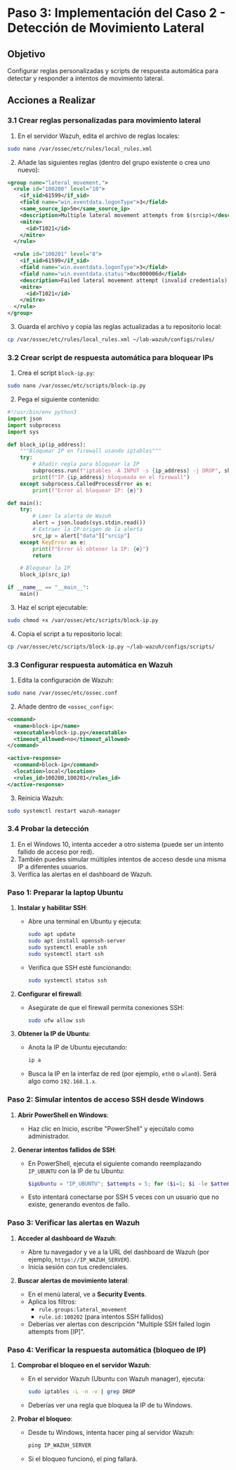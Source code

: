 # Paso 3: Implementación del Caso 2 - Detección de Movimiento Lateral

## Objetivo
Configurar reglas personalizadas y scripts de respuesta automática para detectar y responder a intentos de movimiento lateral.

## Acciones a Realizar

### 3.1 Crear reglas personalizadas para movimiento lateral

1. En el servidor Wazuh, edita el archivo de reglas locales:
```bash
sudo nano /var/ossec/etc/rules/local_rules.xml
```

2. Añade las siguientes reglas (dentro del grupo existente o crea uno nuevo):
```xml
<group name="lateral_movement,">
  <rule id="100200" level="10">
    <if_sid>61599</if_sid>
    <field name="win.eventdata.logonType">3</field>
    <same_source_ip>5m</same_source_ip>
    <description>Multiple lateral movement attempts from $(srcip)</description>
    <mitre>
      <id>T1021</id>
    </mitre>
  </rule>

  <rule id="100201" level="8">
    <if_sid>61599</if_sid>
    <field name="win.eventdata.logonType">3</field>
    <field name="win.eventdata.status">0xc000006d</field>
    <description>Failed lateral movement attempt (invalid credentials) from $(srcip)</description>
    <mitre>
      <id>T1021</id>
    </mitre>
  </rule>
</group>
```

3. Guarda el archivo y copia las reglas actualizadas a tu repositorio local:
```bash
cp /var/ossec/etc/rules/local_rules.xml ~/lab-wazuh/configs/rules/
```

### 3.2 Crear script de respuesta automática para bloquear IPs

1. Crea el script `block-ip.py`:
```bash
sudo nano /var/ossec/etc/scripts/block-ip.py
```

2. Pega el siguiente contenido:
```python
#!/usr/bin/env python3
import json
import subprocess
import sys

def block_ip(ip_address):
    """Bloquear IP en firewall usando iptables"""
    try:
        # Añadir regla para bloquear la IP
        subprocess.run(f"iptables -A INPUT -s {ip_address} -j DROP", shell=True, check=True)
        print(f"IP {ip_address} bloqueada en el firewall")
    except subprocess.CalledProcessError as e:
        print(f"Error al bloquear IP: {e}")

def main():
    try:
        # Leer la alerta de Wazuh
        alert = json.loads(sys.stdin.read())
        # Extraer la IP origen de la alerta
        src_ip = alert["data"]["srcip"]
    except KeyError as e:
        print(f"Error al obtener la IP: {e}")
        return

    # Bloquear la IP
    block_ip(src_ip)

if __name__ == "__main__":
    main()
```

3. Haz el script ejecutable:
```bash
sudo chmod +x /var/ossec/etc/scripts/block-ip.py
```

4. Copia el script a tu repositorio local:
```bash
cp /var/ossec/etc/scripts/block-ip.py ~/lab-wazuh/configs/scripts/
```

### 3.3 Configurar respuesta automática en Wazuh

1. Edita la configuración de Wazuh:
```bash
sudo nano /var/ossec/etc/ossec.conf
```

2. Añade dentro de `<ossec_config>`:
```xml
<command>
  <name>block-ip</name>
  <executable>block-ip.py</executable>
  <timeout_allowed>no</timeout_allowed>
</command>

<active-response>
  <command>block-ip</command>
  <location>local</location>
  <rules_id>100200,100201</rules_id>
</active-response>
```

3. Reinicia Wazuh:
```bash
sudo systemctl restart wazuh-manager
```

### 3.4 Probar la detección

1. En el Windows 10, intenta acceder a otro sistema (puede ser un intento fallido de acceso por red).
2. También puedes simular múltiples intentos de acceso desde una misma IP a diferentes usuarios.
3. Verifica las alertas en el dashboard de Wazuh.

### Paso 1: Preparar la laptop Ubuntu
1. **Instalar y habilitar SSH**:
   - Abre una terminal en Ubuntu y ejecuta:
     ```bash
     sudo apt update
     sudo apt install openssh-server
     sudo systemctl enable ssh
     sudo systemctl start ssh
     ```
   - Verifica que SSH esté funcionando:
     ```bash
     sudo systemctl status ssh
     ```

2. **Configurar el firewall**:
   - Asegúrate de que el firewall permita conexiones SSH:
     ```bash
     sudo ufw allow ssh
     ```

3. **Obtener la IP de Ubuntu**:
   - Anota la IP de Ubuntu ejecutando:
     ```bash
     ip a
     ```
   - Busca la IP en la interfaz de red (por ejemplo, `eth0` o `wlan0`). Será algo como `192.168.1.x`.

### Paso 2: Simular intentos de acceso SSH desde Windows
1. **Abrir PowerShell en Windows**:
   - Haz clic en Inicio, escribe "PowerShell" y ejecútalo como administrador.

2. **Generar intentos fallidos de SSH**:
   - En PowerShell, ejecuta el siguiente comando reemplazando `IP_UBUNTU` con la IP de tu Ubuntu:
     ```powershell
     $ipUbuntu = "IP_UBUNTU"; $attempts = 5; for ($i=1; $i -le $attempts; $i++) { Write-Host "Intento $i de $attempts"; Test-                  NetConnection -ComputerName $ipUbuntu -Port 22; Start-Sleep -Seconds 2 }

     ```
   - Esto intentará conectarse por SSH 5 veces con un usuario que no existe, generando eventos de fallo.

### Paso 3: Verificar las alertas en Wazuh
1. **Acceder al dashboard de Wazuh**:
   - Abre tu navegador y ve a la URL del dashboard de Wazuh (por ejemplo, `https://IP_WAZUH_SERVER`).
   - Inicia sesión con tus credenciales.

2. **Buscar alertas de movimiento lateral**:
   - En el menú lateral, ve a **Security Events**.
   - Aplica los filtros:
     - `rule.groups:lateral_movement`
     - `rule.id:100202` (para intentos SSH fallidos)
   - Deberías ver alertas con descripción "Multiple SSH failed login attempts from [IP]".

### Paso 4: Verificar la respuesta automática (bloqueo de IP)
1. **Comprobar el bloqueo en el servidor Wazuh**:
   - En el servidor Wazuh (Ubuntu con Wazuh manager), ejecuta:
     ```bash
     sudo iptables -L -n -v | grep DROP
     ```
   - Deberías ver una regla que bloquea la IP de tu Windows.

2. **Probar el bloqueo**:
   - Desde tu Windows, intenta hacer ping al servidor Wazuh:
     ```cmd
     ping IP_WAZUH_SERVER
     ```
   - Si el bloqueo funcionó, el ping fallará.




